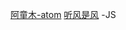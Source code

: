 [阿童木-atom](https://blog.csdn.net/zhaojianting/article/details/103502634)
[听风是风](https://www.cnblogs.com/echolun/p/12178655.html) -JS
